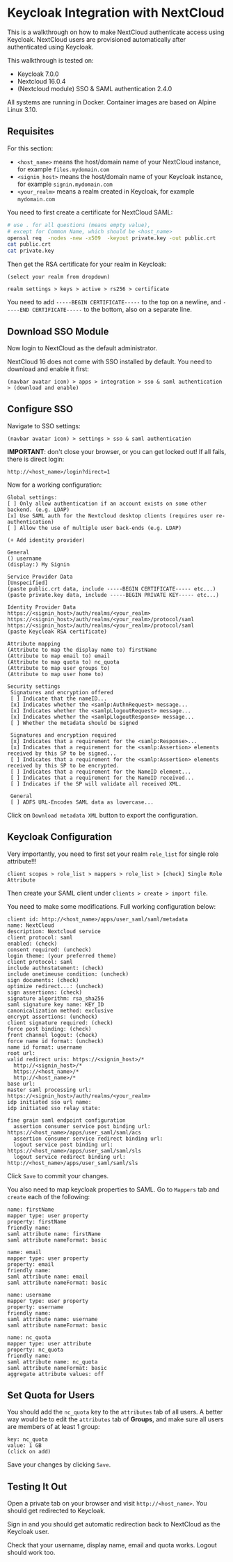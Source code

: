 Keycloak Integration with NextCloud
===================================
This is a walkthrough on how to make NextCloud authenticate access using Keycloak. NextCloud users are provisioned automatically 
after authenticated using Keycloak.

This walkthrough is tested on:
- Keycloak 7.0.0
- Nextcloud 16.0.4
- (Nextcloud module) SSO & SAML authentication 2.4.0

All systems are running in Docker. Container images are based on Alpine Linux 3.10.


Requisites
----------
For this section:
- `<host_name>` means the host/domain name of your NextCloud instance, for example `files.mydomain.com`
- `<signin_host>` means the host/domain name of your Keycloak instance, for example `signin.mydomain.com`
- `<your_realm>` means a realm created in Keycloak, for example `mydomain.com`

You need to first create a certificate for NextCloud SAML:

```bash
# use . for all questions (means empty value), 
# except for Common Name, which should be <host_name>
openssl req  -nodes -new -x509  -keyout private.key -out public.crt
cat public.crt
cat private.key
```

Then get the RSA certificate for your realm in Keycloak:

`(select your realm from dropdown)`

`realm settings > keys > active > rs256 > certificate`

You need to add `-----BEGIN CERTIFICATE-----` to the top on a newline, and 
`-----END CERTIFICATE-----` to the bottom, also on a separate line.


Download SSO Module
-------------------
Now login to NextCloud as the default administrator.

NextCloud 16 does not come with SSO installed by default. You need to download and enable it first:

`(navbar avatar icon) > apps > integration > sso & saml authentication > (download and enable)`


Configure SSO
-------------
Navigate to SSO settings:

`(navbar avatar icon) > settings > sso & saml authentication`

**IMPORTANT**: don't close your browser, or you can get locked out! If all fails, there is direct login:

`http://<host_name>/login?direct=1`

Now for a working configuration:

```
Global settings:
[ ] Only allow authentication if an account exists on some other backend. (e.g. LDAP)
[x] Use SAML auth for the Nextcloud desktop clients (requires user re-authentication)
[ ] Allow the use of multiple user back-ends (e.g. LDAP)

(+ Add identity provider)

General 
() username
(display:) My Signin

Service Provider Data
[Unspecified]
(paste public.crt data, include -----BEGIN CERTIFICATE----- etc...)
(paste private.key data, include -----BEGIN PRIVATE KEY----- etc...)

Identity Provider Data
https://<signin_host>/auth/realms/<your_realm>
https://<signin_host>/auth/realms/<your_realm>/protocol/saml
https://<signin_host>/auth/realms/<your_realm>/protocol/saml
(paste Keycloak RSA certificate)

Attribute mapping
(Attribute to map the display name to) firstName
(Attribute to map email to) email
(Attribute to map quota to) nc_quota
(Attribute to map user groups to)
(Attribute to map user home to)

Security settings
 Signatures and encryption offered
 [ ] Indicate that the nameID...
 [x] Indicates whether the <samlp:AuthnRequest> message... 
 [x] Indicates whether the <samlpLlogoutRequest> message...
 [x] Indicates whether the <samlpLlogoutResponse> message...
 [ ] Whether the metadata should be signed

 Signatures and encryption required
 [x] Indicates that a requirement for the <samlp:Response>...
 [x] Indicates that a requirement for the <samlp:Assertion> elements received by this SP to be signed...
 [ ] Indicates that a requirement for the <samlp:Assertion> elements received by this SP to be encrypted.
 [ ] Indicates that a requirement for the NameID element...
 [ ] Indicates that a requirement for the NameID received...
 [ ] Indicates if the SP will validate all received XML.

 General
 [ ] ADFS URL-Encodes SAML data as lowercase...
```

Click on `Download metadata XML` button to export the configuration.

Keycloak Configuration
----------------------
Very importantly, you need to first set your realm `role_list` for single role attribute!!!

```
client scopes > role_list > mappers > role_list > [check] Single Role Attribute
```

Then create your SAML client under `clients > create > import file`. 

You need to make some modifications. Full working configuration below:

```
client id: http://<host_name>/apps/user_saml/saml/metadata
name: NextCloud
description: Nextcloud service
client protocol: saml
enabled: (check)
consent required: (uncheck)
login theme: (your preferred theme)
client protocol: saml
include authnstatement: (check)
include onetimeuse condition: (uncheck)
sign documents: (check)
optimize redirect...: (uncheck)
sign assertions: (check)
signature algorithm: rsa_sha256
saml signature key name: KEY_ID
canonicalization method: exclusive
encrypt assertions: (uncheck)
client signature required: (check)
force post binding: (check)
front channel logout: (check)
force name id format: (uncheck)
name id format: username
root url: 
valid redirect uris: https://<signin_host>/*
  http://<signin_host>/*
  https://<host_name>/*
  http://<host_name>/*
base url:
master saml processing url: https://<signin_host>/auth/realms/<your_realm>
idp initiated sso url name:
idp initiated sso relay state:

fine grain saml endpoint configuration
  assertion consumer service post binding url: https://<host_name>/apps/user_saml/saml/acs
  assertion consumer service redirect binding url:
  logout service post binding url: https://<host_name>/apps/user_saml/saml/sls
  logout service redirect binding url: http://<host_name>/apps/user_saml/saml/sls
```

Click `Save` to commit your changes.

You also need to map keycloak properties to SAML. Go to `Mappers` tab and `create` each of the following:

```
name: firstName
mapper type: user property
property: firstName
friendly name:
saml attribute name: firstName
saml attribute nameFormat: basic
```

```
name: email
mapper type: user property
property: email
friendly name:
saml attribute name: email
saml attribute nameFormat: basic
```

```
name: username
mapper type: user property
property: username
friendly name:
saml attribute name: username
saml attribute nameFormat: basic
```

```
name: nc_quota
mapper type: user attribute
property: nc_quota
friendly name:
saml attribute name: nc_quota
saml attribute nameFormat: basic
aggregate attribute values: off
```


Set Quota for Users
-------------------
You should add the `nc_quota` key to the `attributes` tab of all users. A better way would be to edit the `attributes` tab 
of **Groups**, and make sure all users are members of at least 1 group:

```
key: nc_quota
value: 1 GB
(click on add)
```

Save your changes by clicking `Save`.


Testing It Out
--------------
Open a private tab on your browser and visit `http://<host_name>`. You should get redirected to Keycloak.

Sign in and you should get automatic redirection back to NextCloud as the Keycloak user.

Check that your username, display name, email and quota works. Logout should work too.



